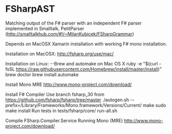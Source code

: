 # FSharpAST
Matching output of the F# parser with an independent F# parser implemented in Smalltalk, PetitParser (http://smalltalkhub.com/#!/~MilanKubicek/FSharpGrammar)

Depends on MacOSX Xamarin installation with working F# mono installation.

Installation on MacOSX: http://fsharp.org/use/mac/



Installation on Linux:
--Brew and automake on Mac OS X
	ruby -e "$(curl -fsSL https://raw.githubusercontent.com/Homebrew/install/master/install)"
	brew doctor
	brew install automake

Install Mono MRE
	http://www.mono-project.com/download/

Install F# Compiler
	Use branch fsharp_30 from https://github.com/fsharp/fsharp/tree/master
	./autogen.sh --prefix=/Library/Frameworks/Mono.framework/Versions/Current/
	make
	sudo make install
Run tests in tests/fsharp/core/
	run-all.sh
	
Compile FSharp.Compiler.Service
Running Mono (MRE) http://www.mono-project.com/download/
